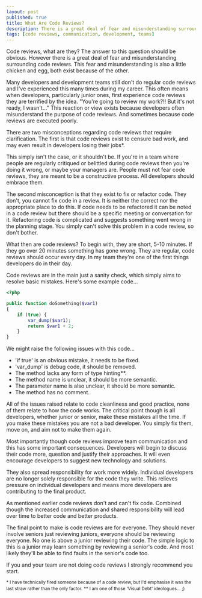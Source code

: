 ```yaml
---
layout: post
published: true
title: What Are Code Reviews?
description: There is a great deal of fear and misunderstanding surrounding code reviews.
tags: [code reviews, communication, development, teams]
---
```

Code reviews, what are they? The answer to this question should be obvious. However there is a great deal of fear and misunderstanding surrounding code reviews. This fear and misunderstanding is also a little chicken and egg, both exist because of the other.

Many developers and development teams still don't do regular code reviews and I've experienced this many times during my career. This often means when developers, particularly junior ones, first experience code reviews they are terrified by the idea. "You're going to review my work?!! But it's not ready, I wasn't..." This reaction or view exists because developers often misunderstand the purpose of code reviews. And sometimes because code reviews are executed poorly.

There are two misconceptions regarding code reviews that require clarification. The first is that code reviews exist to censure bad work, and may even result in developers losing their jobs*.

This simply isn't the case, or it shouldn't be. If you're in a team where people are regularly critiqued or belittled during code reviews then you're doing it wrong, or maybe your managers are. People must not fear code reviews, they are meant to be a constructive process. All developers should embrace them.

The second misconception is that they exist to fix or refactor code. They don't, you cannot fix code in a review. It is neither the correct nor the appropriate place to do this. If code needs to be refactored it can be noted in a code review but there should be a specific meeting or conversation for it. Refactoring code is complicated and suggests something went wrong in the planning stage. You simply can't solve this problem in a code review, so don't bother.

What then are code reviews? To begin with, they are short, 5-10 minutes. If they go over 20 minutes something has gone wrong. They are regular, code reviews should occur every day. In my team they're one of the first things developers do in their day.

Code reviews are in the main just a sanity check, which simply aims to resolve basic mistakes. Here's some example code...

```php
<?php

public function doSomething($var1)
{
    if (true) {
        var_dump($var1);
        return $var1 + 2;
    }
}
```

We might raise the following issues with this code...

- 'if true' is an obvious mistake, it needs to be fixed.
- 'var_dump' is debug code, it should be removed.
- The method lacks any form of type hinting**.
- The method name is unclear, it should be more semantic.
- The parameter name is also unclear, it should be more semantic.
- The method has no comment.

All of the issues raised relate to code cleanliness and good practice, none of them relate to how the code works. The critical point though is all developers, whether junior or senior, make these mistakes all the time. If you make these mistakes you are not a bad developer. You simply fix them, move on, and aim not to make them again.

Most importantly though code reviews improve team communication and this has some important consequences. Developers will begin to discuss their code more, question and justify their approaches. It will even encourage developers to suggest new technology and solutions.

They also spread responsibility for work more widely. Individual developers are no longer solely responsible for the code they write. This relieves pressure on individual developers and means more developers are contributing to the final product.

As mentioned earlier code reviews don't and can't fix code. Combined though the increased communication and shared responsibility will lead over time to better code and better products.

The final point to make is code reviews are for everyone. They should never involve seniors just reviewing juniors, everyone should be reviewing everyone. No one is above a junior reviewing their code. The simple logic to this is a junior may learn something by reviewing a senior's code. And most likely they'll be able to find faults in the senior's code too.

If you and your team are not doing code reviews I strongly recommend you start.

<small>* I have technically fired someone because of a code review, but I'd emphasise it was the last straw rather than the only factor.</small>
<small>** I am one of those 'Visual Debt' ideologues... ;)</small>

